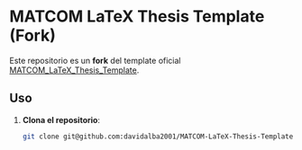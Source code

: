 # MATCOM LaTeX Thesis Template (Fork)  
Este repositorio es un **fork** del template oficial [MATCOM_LaTeX_Thesis_Template](https://github.com/matcom/thesis).  

## Uso 
1. **Clona el repositorio**:  
   ```bash  
   git clone git@github.com:davidalba2001/MATCOM-LaTeX-Thesis-Template-Fork.git
